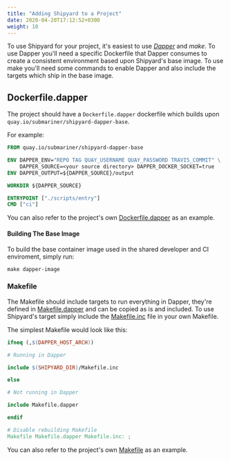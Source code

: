 ```yaml
---
title: "Adding Shipyard to a Project"
date: 2020-04-20T17:12:52+0300
weight: 10
---
```


To use Shipyard for your project, it's easiest to use *[Dapper](https://github.com/rancher/dapper)* and *make*.
To use Dapper you'll need a specific Dockerfile that Dapper consumes to create a consistent environment based upon Shipyard's base image.
To use make you'll need some commands to enable Dapper and also include the targets which ship in the base image.

## Dockerfile.dapper

The project should have a `Dockerfile.dapper` dockerfile which builds upon `quay.io/submariner/shipyard-dapper-base`.

For example:

```Dockerfile
FROM quay.io/submariner/shipyard-dapper-base

ENV DAPPER_ENV="REPO TAG QUAY_USERNAME QUAY_PASSWORD TRAVIS_COMMIT" \
    DAPPER_SOURCE=<your source directory> DAPPER_DOCKER_SOCKET=true
ENV DAPPER_OUTPUT=${DAPPER_SOURCE}/output

WORKDIR ${DAPPER_SOURCE}

ENTRYPOINT ["./scripts/entry"]
CMD ["ci"]
```

You can also refer to the project's own [Dockerfile.dapper](https://github.com/submariner-io/shipyard/blob/master/Dockerfile.dapper) as an example.

#### Building The Base Image

To build the base container image used in the shared developer and CI enviroment, simply run:

```
make dapper-image
```


### Makefile

The Makefile should include targets to run everything in Dapper, they're defined in [Makefile.dapper](https://github.com/submariner-io/shipyard/blob/master/Makefile.dapper) and can be copied as is and included.
To use Shipyard's target simply include the [Makefile.inc](https://github.com/submariner-io/shipyard/blob/master/Makefile.inc) file in your own Makefile.

The simplest Makefile would look like this:

```Makefile
ifneq (,$(DAPPER_HOST_ARCH))

# Running in Dapper

include $(SHIPYARD_DIR)/Makefile.inc

else

# Not running in Dapper

include Makefile.dapper

endif

# Disable rebuilding Makefile
Makefile Makefile.dapper Makefile.inc: ;
```

You can also refer to the project's own [Makefile](https://github.com/submariner-io/shipyard/blob/master/Makefile) as an example.

